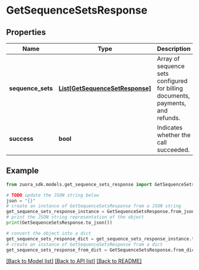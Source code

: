 # GetSequenceSetsResponse



## Properties

Name | Type | Description | Notes
------------ | ------------- | ------------- | -------------
**sequence_sets** | [**List[GetSequenceSetResponse]**](GetSequenceSetResponse.md) | Array of sequence sets configured for billing documents, payments, and refunds.  | [optional] 
**success** | **bool** | Indicates whether the call succeeded.  | [optional] 

## Example

```python
from zuora_sdk.models.get_sequence_sets_response import GetSequenceSetsResponse

# TODO update the JSON string below
json = "{}"
# create an instance of GetSequenceSetsResponse from a JSON string
get_sequence_sets_response_instance = GetSequenceSetsResponse.from_json(json)
# print the JSON string representation of the object
print(GetSequenceSetsResponse.to_json())

# convert the object into a dict
get_sequence_sets_response_dict = get_sequence_sets_response_instance.to_dict()
# create an instance of GetSequenceSetsResponse from a dict
get_sequence_sets_response_from_dict = GetSequenceSetsResponse.from_dict(get_sequence_sets_response_dict)
```
[[Back to Model list]](../README.md#documentation-for-models) [[Back to API list]](../README.md#documentation-for-api-endpoints) [[Back to README]](../README.md)


